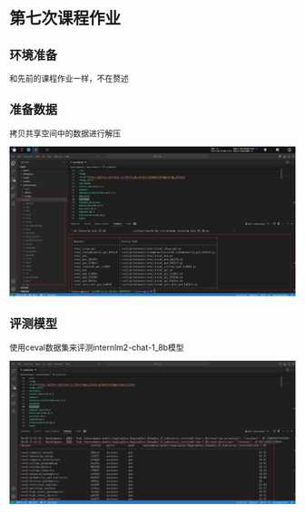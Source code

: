 # 第七次课程作业

## 环境准备

和先前的课程作业一样，不在赘述

## 准备数据

拷贝共享空间中的数据进行解压

![image-20240428212019063](assets/image-20240428212019063.png)

## 评测模型

使用ceval数据集来评测internlm2-chat-1_8b模型

![image-20240428214552584](assets/image-20240428214552584.png)
